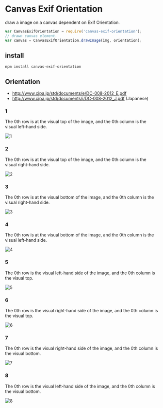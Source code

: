 # Canvas Exif Orientation

draw a image on a canvas dependent on Exif Orientation.

```js
var CanvasExifOrientation = require('canvas-exif-orientation');
// drawn canvas element.
var canvas = CanvasExifOrientation.drawImage(img, orientation);
```

## install

```
npm install canvas-exif-orientation
```

## Orientation

* http://www.cipa.jp/std/documents/e/DC-008-2012_E.pdf
* http://www.cipa.jp/std/documents/j/DC-008-2012_J.pdf (Japanese)

### 1

The 0th row is at the visual top of the image, and the 0th column is the visual left-hand side.

![1](example/orientation/1.jpg)

### 2

The 0th row is at the visual top of the image, and the 0th column is the visual right-hand side.

![2](example/orientation/2.jpg)

### 3

The 0th row is at the visual bottom of the image, and the 0th column is the visual right-hand side.

![3](example/orientation/3.jpg)

### 4

The 0th row is at the visual bottom of the image, and the 0th column is the visual left-hand side.

![4](example/orientation/4.jpg)

### 5

The 0th row is the visual left-hand side of the image, and the 0th column is the visual top.

![5](example/orientation/5.jpg)

### 6

The 0th row is the visual right-hand side of the image, and the 0th column is the visual top.

![6](example/orientation/6.jpg)

### 7

The 0th row is the visual right-hand side of the image, and the 0th column is the visual bottom.

![7](example/orientation/7.jpg)

### 8

The 0th row is the visual left-hand side of the image, and the 0th column is the visual bottom.

![8](example/orientation/8.jpg)
